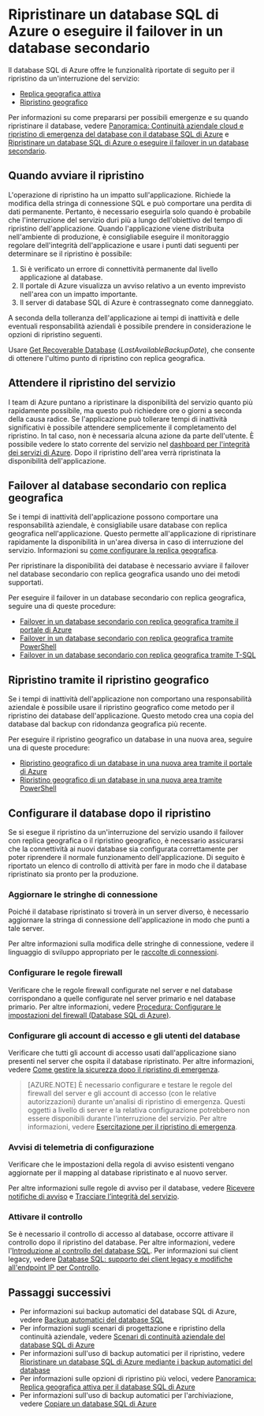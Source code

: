 <properties 
   pageTitle="Ripristino di emergenza del database SQL | Microsoft Azure" 
   description="Informazioni su come ripristinare un database da un guasto o un'interruzione del servizio del data center a livello di area con le funzionalità di replica geografica attiva e ripristino geografico del database SQL." 
   services="sql-database" 
   documentationCenter="" 
   authors="carlrabeler" 
   manager="jhubbard" 
   editor="monicar"/>

<tags
   ms.service="sql-database"
   ms.devlang="NA"
   ms.topic="article"
   ms.tgt_pltfrm="NA"
   ms.workload="sqldb-bcdr" 
   ms.date="06/16/2016"
   ms.author="carlrab"/>

# Ripristinare un database SQL di Azure o eseguire il failover in un database secondario

Il database SQL di Azure offre le funzionalità riportate di seguito per il ripristino da un'interruzione del servizio:

- [Replica geografica attiva](sql-database-geo-replication-overview.md)
- [Ripristino geografico](sql-database-recovery-using-backups.md#point-in-time-restore)

Per informazioni su come prepararsi per possibili emergenze e su quando ripristinare il database, vedere [Panoramica: Continuità aziendale cloud e ripristino di emergenza del database con il database SQL di Azure](sql-database-business-continuity.md) e [Ripristinare un database SQL di Azure o eseguire il failover in un database secondario]().

## Quando avviare il ripristino

L'operazione di ripristino ha un impatto sull'applicazione. Richiede la modifica della stringa di connessione SQL e può comportare una perdita di dati permanente. Pertanto, è necessario eseguirla solo quando è probabile che l'interruzione del servizio duri più a lungo dell'obiettivo del tempo di ripristino dell'applicazione. Quando l'applicazione viene distribuita nell'ambiente di produzione, è consigliabile eseguire il monitoraggio regolare dell'integrità dell'applicazione e usare i punti dati seguenti per determinare se il ripristino è possibile:

1.	Si è verificato un errore di connettività permanente dal livello applicazione al database.
2.	Il portale di Azure visualizza un avviso relativo a un evento imprevisto nell'area con un impatto importante.
3.	Il server di database SQL di Azure è contrassegnato come danneggiato.

A seconda della tolleranza dell'applicazione ai tempi di inattività e delle eventuali responsabilità aziendali è possibile prendere in considerazione le opzioni di ripristino seguenti.

Usare [Get Recoverable Database](https://msdn.microsoft.com/library/dn800985.aspx) (*LastAvailableBackupDate*), che consente di ottenere l'ultimo punto di ripristino con replica geografica.

## Attendere il ripristino del servizio

I team di Azure puntano a ripristinare la disponibilità del servizio quanto più rapidamente possibile, ma questo può richiedere ore o giorni a seconda della causa radice. Se l'applicazione può tollerare tempi di inattività significativi è possibile attendere semplicemente il completamento del ripristino. In tal caso, non è necessaria alcuna azione da parte dell'utente. È possibile vedere lo stato corrente del servizio nel [dashboard per l'integrità dei servizi di Azure](https://azure.microsoft.com/status/). Dopo il ripristino dell'area verrà ripristinata la disponibilità dell'applicazione.

## Failover al database secondario con replica geografica

Se i tempi di inattività dell'applicazione possono comportare una responsabilità aziendale, è consigliabile usare database con replica geografica nell'applicazione. Questo permette all'applicazione di ripristinare rapidamente la disponibilità in un'area diversa in caso di interruzione del servizio. Informazioni su [come configurare la replica geografica](sql-database-geo-replication-portal.md).

Per ripristinare la disponibilità dei database è necessario avviare il failover nel database secondario con replica geografica usando uno dei metodi supportati.


Per eseguire il failover in un database secondario con replica geografica, seguire una di queste procedure:

- [Failover in un database secondario con replica geografica tramite il portale di Azure](sql-database-geo-replication-portal.md)
- [Failover in un database secondario con replica geografica tramite PowerShell](sql-database-geo-replication-powershell.md)
- [Failover in un database secondario con replica geografica tramite T-SQL](sql-database-geo-replication-transact-sql.md)



## Ripristino tramite il ripristino geografico

Se i tempi di inattività dell'applicazione non comportano una responsabilità aziendale è possibile usare il ripristino geografico come metodo per il ripristino dei database dell'applicazione. Questo metodo crea una copia del database dal backup con ridondanza geografica più recente.

Per eseguire il ripristino geografico un database in una nuova area, seguire una di queste procedure:

- [Ripristino geografico di un database in una nuova area tramite il portale di Azure](sql-database-geo-restore-portal.md)
- [Ripristino geografico di un database in una nuova area tramite PowerShell](sql-database-geo-restore-powershell.md)


## Configurare il database dopo il ripristino

Se si esegue il ripristino da un'interruzione del servizio usando il failover con replica geografica o il ripristino geografico, è necessario assicurarsi che la connettività ai nuovi database sia configurata correttamente per poter riprendere il normale funzionamento dell'applicazione. Di seguito è riportato un elenco di controllo di attività per fare in modo che il database ripristinato sia pronto per la produzione.

### Aggiornare le stringhe di connessione

Poiché il database ripristinato si troverà in un server diverso, è necessario aggiornare la stringa di connessione dell'applicazione in modo che punti a tale server.

Per altre informazioni sulla modifica delle stringhe di connessione, vedere il linguaggio di sviluppo appropriato per le [raccolte di connessioni](sql-database-libraries.md).

### Configurare le regole firewall

Verificare che le regole firewall configurate nel server e nel database corrispondano a quelle configurate nel server primario e nel database primario. Per altre informazioni, vedere [Procedura: Configurare le impostazioni del firewall (Database SQL di Azure)](sql-database-configure-firewall-settings.md).


### Configurare gli account di accesso e gli utenti del database

Verificare che tutti gli account di accesso usati dall'applicazione siano presenti nel server che ospita il database ripristinato. Per altre informazioni, vedere [Come gestire la sicurezza dopo il ripristino di emergenza](sql-database-geo-replication-security-config.md).

>[AZURE.NOTE] È necessario configurare e testare le regole del firewall del server e gli account di accesso (con le relative autorizzazioni) durante un'analisi di ripristino di emergenza. Questi oggetti a livello di server e la relativa configurazione potrebbero non essere disponibili durante l'interruzione del servizio. Per altre informazioni, vedere [Esercitazione per il ripristino di emergenza](sql-database-disaster-recovery-drills.md).

### Avvisi di telemetria di configurazione

Verificare che le impostazioni della regola di avviso esistenti vengano aggiornate per il mapping al database ripristinato e al nuovo server.

Per altre informazioni sulle regole di avviso per il database, vedere [Ricevere notifiche di avviso](../azure-portal/insights-receive-alert-notifications.md) e [Tracciare l’integrità del servizio](../azure-portal/insights-service-health.md).

### Attivare il controllo

Se è necessario il controllo di accesso al database, occorre attivare il controllo dopo il ripristino del database. Per altre informazioni, vedere l'[Introduzione al controllo del database SQL](sql-database-auditing-get-started.md). Per informazioni sui client legacy, vedere [Database SQL: supporto dei client legacy e modifiche all'endpoint IP per Controllo](sql-database-auditing-and-dynamic-data-masking-downlevel-clients.md).


## Passaggi successivi

- Per informazioni sui backup automatici del database SQL di Azure, vedere [Backup automatici del database SQL](sql-database-automated-backups.md)
- Per informazioni sugli scenari di progettazione e ripristino della continuità aziendale, vedere [Scenari di continuità aziendale del database SQL di Azure](sql-database-business-continuity-scenarios.md)
- Per informazioni sull'uso di backup automatici per il ripristino, vedere [Ripristinare un database SQL di Azure mediante i backup automatici del database](sql-database-recovery-using-backups.md)
- Per informazioni sulle opzioni di ripristino più veloci, vedere [Panoramica: Replica geografica attiva per il database SQL di Azure](sql-database-geo-replication-overview.md)
- Per informazioni sull'uso di backup automatici per l'archiviazione, vedere [Copiare un database SQL di Azure](sql-database-copy.md)

<!---HONumber=AcomDC_0713_2016-->